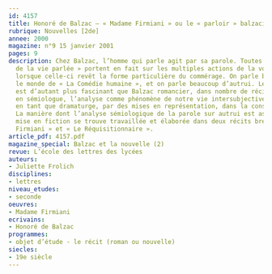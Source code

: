 ```yaml
---
id: 4157
title: Honoré de Balzac – « Madame Firmiani » ou le « parloir » balzacien
rubrique: Nouvelles [2de] 
annee: 2000
magazine: n°9 15 janvier 2001
pages: 9
description: Chez Balzac, l’homme qui parle agit par sa parole. Toutes les « scènes
  de la vie parlée » portent en fait sur les multiples actions de la voix de l’Opinion
  lorsque celle-ci revêt la forme particulière du commérage. On parle beaucoup dans
  le monde de « La Comédie humaine », et on parle beaucoup d’autrui. Le phénomène
  est d’autant plus fascinant que Balzac romancier, dans nombre de récits, le traite
  en sémiologue, l’analyse comme phénomène de notre vie intersubjective, tout en l’exploitant
  en tant que dramaturge, par des mises en représentation, dans la construction romanesque.
  La manière dont l’analyse sémiologique de la parole sur autrui est assurée par la
  mise en fiction se trouve travaillée et élaborée dans deux récits brefs – « Madame
  Firmiani » et « Le Réquisitionnaire ».
article_pdf: 4157.pdf
magazine_special: Balzac et la nouvelle (2)
revue: L’école des lettres des lycées
auteurs:
- Juliette Frolich
disciplines:
- lettres
niveau_etudes:
- seconde
oeuvres:
- Madame Firmiani
ecrivains:
- Honoré de Balzac
programmes:
- objet d’étude - le récit (roman ou nouvelle)
siecles:
- 19e siècle
---
```

